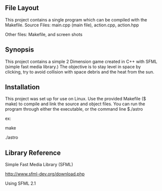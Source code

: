 ## File Layout
This project contains a single program which can be compiled with the Makefile.
Source Files: main.cpp (main file), action.cpp, action.hpp

Other files: Makefile, and screen shots

## Synopsis

This project contains a simple 2 Dimension game created in C++ with SFML (simple fast media library.) The objective is to stay level in space by clicking, try to avoid collision with space debris and the heat from the sun.

## Installation

This project was set up for use on Linux. Use the provided Makefile ($ make) to compile and link the source and object files.
You can run the program through either the executable, or the command line $./astro

ex:

make

./astro

## Library Reference

Simple Fast Media Library (SFML)

http://www.sfml-dev.org/download.php

Using SFML 2.1
